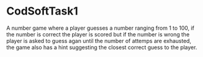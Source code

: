 # CodSoftTask1

A number game where a player guesses a number ranging from 1 to 100, 
if the number is correct the player is scored but if the number is
wrong the player is asked to guess agan until the number of attemps are exhausted,
the game also has a hint suggesting the closest correct guess to the player.
